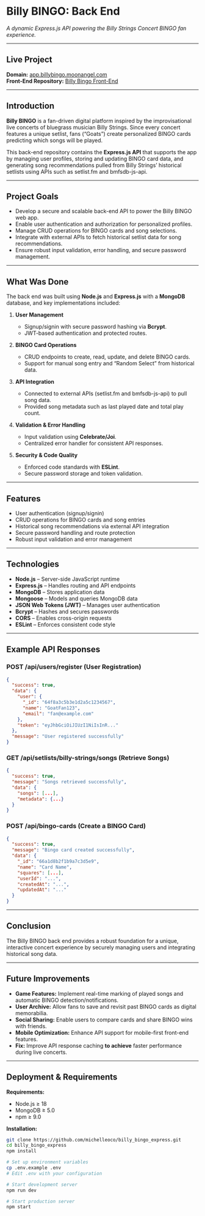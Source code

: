 # Billy BINGO: Back End

_A dynamic Express.js API powering the Billy Strings Concert BINGO fan experience._

---

## Live Project

**Domain:** [app.billybingo.moonangel.com](https://app.billybingo.moonangel.com/)  
**Front-End Repository:** [Billy Bingo Front-End](https://github.com/michelleoco/billy_bingo_react)

---

## Introduction

**Billy BINGO** is a fan-driven digital platform inspired by the improvisational live concerts of bluegrass musician Billy Strings. Since every concert features a unique setlist, fans (“Goats”) create personalized BINGO cards predicting which songs will be played.

This back-end repository contains the **Express.js API** that supports the app by managing user profiles, storing and updating BINGO card data, and generating song recommendations pulled from Billy Strings’ historical setlists using APIs such as setlist.fm and bmfsdb-js-api.

---

## Project Goals

- Develop a secure and scalable back-end API to power the Billy BINGO web app.
- Enable user authentication and authorization for personalized profiles.
- Manage CRUD operations for BINGO cards and song selections.
- Integrate with external APIs to fetch historical setlist data for song recommendations.
- Ensure robust input validation, error handling, and secure password management.

---

## What Was Done

The back end was built using **Node.js** and **Express.js** with a **MongoDB** database, and key implementations included:

1. **User Management**

   - Signup/signin with secure password hashing via **Bcrypt**.
   - JWT-based authentication and protected routes.

2. **BINGO Card Operations**

   - CRUD endpoints to create, read, update, and delete BINGO cards.
   - Support for manual song entry and “Random Select” from historical data.

3. **API Integration**

   - Connected to external APIs (setlist.fm and bmfsdb-js-api) to pull song data.
   - Provided song metadata such as last played date and total play count.

4. **Validation & Error Handling**

   - Input validation using **Celebrate/Joi**.
   - Centralized error handler for consistent API responses.

5. **Security & Code Quality**

   - Enforced code standards with **ESLint**.
   - Secure password storage and token validation.

---

## Features

- User authentication (signup/signin)
- CRUD operations for BINGO cards and song entries
- Historical song recommendations via external API integration
- Secure password handling and route protection
- Robust input validation and error management

---

## Technologies

- **Node.js** – Server-side JavaScript runtime
- **Express.js** – Handles routing and API endpoints
- **MongoDB** – Stores application data
- **Mongoose** – Models and queries MongoDB data
- **JSON Web Tokens (JWT)** – Manages user authentication
- **Bcrypt** – Hashes and secures passwords
- **CORS** – Enables cross-origin requests
- **ESLint** – Enforces consistent code style

---

## Example API Responses

### POST /api/users/register (User Registration)

```json
{
  "success": true,
  "data": {
    "user": {
      "_id": "64f8a3c5b3e1d2a5c1234567",
      "name": "GoatFan123",
      "email": "fan@example.com"
    },
    "token": "eyJhbGciOiJIUzI1NiIsInR..."
  },
  "message": "User registered successfully"
}
```

### GET /api/setlists/billy-strings/songs (Retrieve Songs)

```json
{
  "success": true,
  "message": "Songs retrieved successfully",
  "data": {
    "songs": [...],
    "metadata": {...}
  }
}
```

### POST /api/bingo-cards (Create a BINGO Card)

```json
{
  "success": true,
  "message": "Bingo card created successfully",
  "data": {
    "_id": "66a1d8b2f1b9a7c3d5e9",
    "name": "Card Name",
    "squares": [...],
    "userId": "...",
    "createdAt": "...",
    "updatedAt": "..."
  }
}
```

---

## Conclusion

The Billy BINGO back end provides a robust foundation for a unique, interactive concert experience by securely managing users and integrating historical song data.

---

## Future Improvements

- **Game Features:** Implement real-time marking of played songs and automatic BINGO detection/notifications.
- **User Archive:** Allow fans to save and revisit past BINGO cards as digital memorabilia.
- **Social Sharing:** Enable users to compare cards and share BINGO wins with friends.
- **Mobile Optimization:** Enhance API support for mobile-first front-end features.
- **Fix:** Improve API response caching **to achieve** faster performance during live concerts.

---

## Deployment & Requirements

**Requirements:**

- Node.js ≥ 18
- MongoDB ≥ 5.0
- npm ≥ 9.0

**Installation:**

```bash
git clone https://github.com/michelleoco/billy_bingo_express.git
cd billy_bingo_express
npm install

# Set up environment variables
cp .env.example .env
# Edit .env with your configuration

# Start development server
npm run dev

# Start production server
npm start
```
